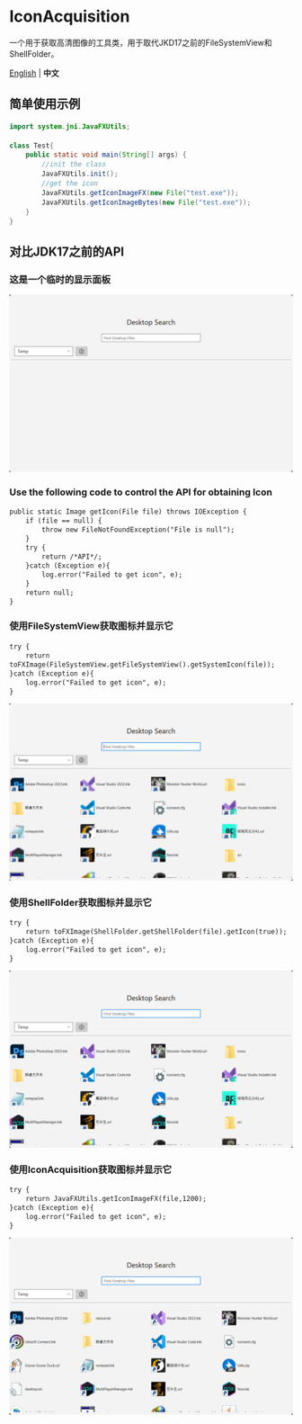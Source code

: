 # IconAcquisition
一个用于获取高清图像的工具类，用于取代JKD17之前的FileSystemView和ShellFolder。

 [English](README.md) | **中文**

## 简单使用示例
```java
import system.jni.JavaFXUtils;

class Test{
    public static void main(String[] args) {
        //init the class
        JavaFXUtils.init();
        //get the icon
        JavaFXUtils.getIconImageFX(new File("test.exe"));
        JavaFXUtils.getIconImageBytes(new File("test.exe"));
    }
}
```
## 对比JDK17之前的API
### 这是一个临时的显示面板
![image](image/Pane.png)
### Use the following code to control the API for obtaining Icon
```
public static Image getIcon(File file) throws IOException {
    if (file == null) {
        throw new FileNotFoundException("File is null");
    }
    try {
        return /*API*/;
    }catch (Exception e){
        log.error("Failed to get icon", e);
    }
    return null;
}
```
### 使用FileSystemView获取图标并显示它
```
try {
    return toFXImage(FileSystemView.getFileSystemView().getSystemIcon(file));
}catch (Exception e){
    log.error("Failed to get icon", e);
}
```
![image](image/FileSystemView.png)
### 使用ShellFolder获取图标并显示它
```
try {
    return toFXImage(ShellFolder.getShellFolder(file).getIcon(true));
}catch (Exception e){
    log.error("Failed to get icon", e);
}
```
![image](image/ShellFolder.png)
### 使用IconAcquisition获取图标并显示它
```
try {
    return JavaFXUtils.getIconImageFX(file,1200);
}catch (Exception e){
    log.error("Failed to get icon", e);
}
```
![image](image/IconAcquisition.png)

